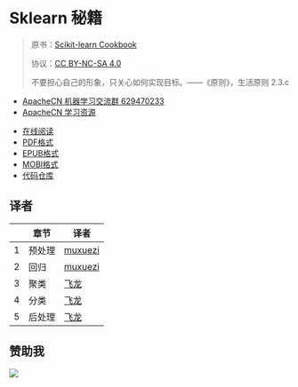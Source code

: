 # Sklearn 秘籍

> 原书：[Scikit-learn Cookbook](https://www.packtpub.com/big-data-and-business-intelligence/scikit-learn-cookbook)
> 
> 协议：[CC BY-NC-SA 4.0](http://creativecommons.org/licenses/by-nc-sa/4.0/)
>  
> 不要担心自己的形象，只关心如何实现目标。——《原则》，生活原则 2.3.c

+   [ApacheCN 机器学习交流群 629470233](http://shang.qq.com/wpa/qunwpa?idkey=30e5f1123a79867570f665aa3a483ca404b1c3f77737bc01ec520ed5f078ddef)
+   [ApacheCN 学习资源](http://www.apachecn.org/)

<!--break-->

+ [在线阅读](https://www.gitbook.com/book/wizardforcel/sklearn-cookbook/details)
+ [PDF格式](https://www.gitbook.com/download/pdf/book/wizardforcel/sklearn-cookbook)
+ [EPUB格式](https://www.gitbook.com/download/epub/book/wizardforcel/sklearn-cookbook)
+ [MOBI格式](https://www.gitbook.com/download/mobi/book/wizardforcel/sklearn-cookbook)
+ [代码仓库](http://git.oschina.net/wizardforcel/sklearn-cb)

## 译者

| | 章节 | 译者 |
| --- | --- | --- |
| 1 | 预处理 | [muxuezi](https://muxuezi.github.io/posts/1-premodel-workflow.html) |
| 2 | 回归 | [muxuezi](https://muxuezi.github.io/posts/2-working-with-linear-models.html) |
| 3 | 聚类 | [飞龙](https://github.com/wizardforcel) |
| 4 | 分类 | [飞龙](https://github.com/wizardforcel) |
| 5 | 后处理 | [飞龙](https://github.com/wizardforcel) |

## 赞助我

![](http://ww1.sinaimg.cn/large/841aea59ly1fx0qnvulnjj2074074747.jpg)
